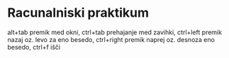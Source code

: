 # Racunalniski praktikum
alt+tab premik med okni, ctrl+tab prehajanje med zavihki, ctrl+left premik nazaj oz. levo za eno besedo, ctrl+right premik naprej oz. desnoza eno besedo, ctrl+f išči
